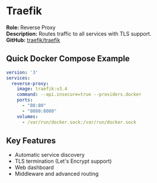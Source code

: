# Traefik

**Role:** Reverse Proxy  
**Description:** Routes traffic to all services with TLS support.  
**GitHub:** [traefik/traefik](https://github.com/traefik/traefik)

## Quick Docker Compose Example

```yaml
version: '3'
services:
  reverse-proxy:
    image: traefik:v3.4
    command: --api.insecure=true --providers.docker
    ports:
      - "80:80"
      - "8080:8080"
    volumes:
      - /var/run/docker.sock:/var/run/docker.sock
```

## Key Features
- Automatic service discovery
- TLS termination (Let's Encrypt support)
- Web dashboard
- Middleware and advanced routing
